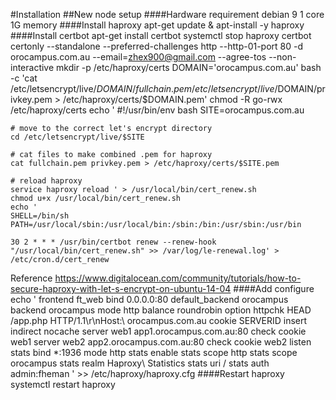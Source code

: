 #Installation
##New node setup
####Hardware requirement
    debian 9
    1 core 1G memory
####Install haproxy
    apt-get update & apt-install -y haproxy
####Install certbot
    apt-get install certbot
    systemctl stop haproxy
    certbot certonly --standalone --preferred-challenges http --http-01-port 80 -d orocampus.com.au --email=zhex900@gmail.com --agree-tos --non-interactive
    mkdir -p /etc/haproxy/certs
    DOMAIN='orocampus.com.au' bash -c 'cat /etc/letsencrypt/live/$DOMAIN/fullchain.pem /etc/letsencrypt/live/$DOMAIN/privkey.pem > /etc/haproxy/certs/$DOMAIN.pem'
    chmod -R go-rwx /etc/haproxy/certs
    echo '
    #!/usr/bin/env bash
    SITE=orocampus.com.au
    
    # move to the correct let's encrypt directory
    cd /etc/letsencrypt/live/$SITE
    
    # cat files to make combined .pem for haproxy
    cat fullchain.pem privkey.pem > /etc/haproxy/certs/$SITE.pem
    
    # reload haproxy
    service haproxy reload ' > /usr/local/bin/cert_renew.sh
    chmod u+x /usr/local/bin/cert_renew.sh
    echo '
    SHELL=/bin/sh
    PATH=/usr/local/sbin:/usr/local/bin:/sbin:/bin:/usr/sbin:/usr/bin
    
    30 2 * * * /usr/bin/certbot renew --renew-hook "/usr/local/bin/cert_renew.sh" >> /var/log/le-renewal.log' > /etc/cron.d/cert_renew
Reference
https://www.digitalocean.com/community/tutorials/how-to-secure-haproxy-with-let-s-encrypt-on-ubuntu-14-04
####Add configure
    echo '
    frontend ft_web
      bind 0.0.0.0:80
      default_backend orocampus
    backend orocampus
      mode http
      balance roundrobin
      option httpchk HEAD /app.php HTTP/1.1\r\nHost:\ orocampus.com.au
      cookie SERVERID insert indirect nocache
      server web1 app1.orocampus.com.au:80 check cookie web1
      server web2 app2.orocampus.com.au:80 check cookie web2
    listen stats
       bind *:1936
       mode http
       stats enable
       stats scope http
       stats scope orocampus
       stats realm Haproxy\ Statistics
       stats uri /
       stats auth admin:fheman ' >> /etc/haproxy/haproxy.cfg
####Restart haproxy
    systemctl restart haproxy  
    
    
    
    